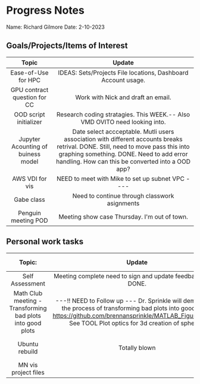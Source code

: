 # Progress Notes 
Name: Richard Gilmore 
Date: 2-10-2023
## Goals/Projects/Items of Interest 
|Topic|Update|
|:---:|:---:|
|Ease-of-Use for HPC| IDEAS: Sets/Projects File locations, Dashboard Account usage.
|GPU contract question for CC| Work with Nick and draft an email.
|OOD script initializer| Research coding stratagies. This WEEK.-- Also VMD OVITO need looking into.
|Jupyter Acounting of buiness model | Date select accceptable. Mutli users association with different accounts breaks retrival. DONE. Still, need to move pass this into graphing something. DONE. Need to add error handling. How can this be converted into a OOD app?
|AWS VDI for vis | NEED to meet with Mike to set up subnet VPC ----
| Gabe class| Need to continue through classwork asignments
|Penguin meeting POD| Meeting show case Thursday. I'm out of town.
## Personal work tasks
|Topic:|Update| NEXT STEPS
|:---:|:---:|:---:|
| Self Assessment | Meeting complete need to sign and update feedback notes. DONE.
| Math Club meeting - Transforming bad plots into good plots| ---!! NEED to Follow up --- Dr. Sprinkle will demonstrate the process of transforming bad plots into good plots. https://github.com/brennansprinkle/MATLAB_Figures_Demo See TOOL Plot optics for 3d creation of spheres.
|Ubuntu rebuild | Totally blown | Reclaim files as needed.
|MN vis project files|
